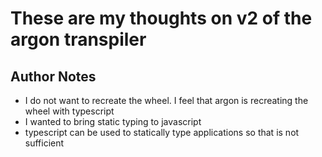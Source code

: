 # These are my thoughts on v2 of the argon transpiler

## Author Notes
- I do not want to recreate the wheel. I feel that argon is recreating the wheel with typescript
- I wanted to bring static typing to javascript
- typescript can be used to statically type applications so that is not sufficient
